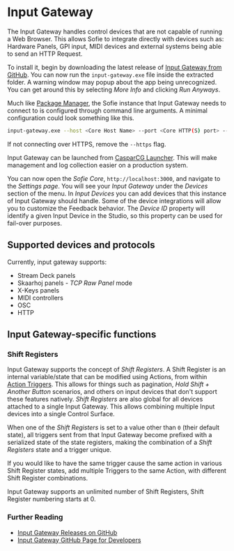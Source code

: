 # Input Gateway

The Input Gateway handles control devices that are not capable of running a Web Browser. This allows Sofie to integrate directly with devices such as: Hardware Panels, GPI input, MIDI devices and external systems being able to send an HTTP Request.

To install it, begin by downloading the latest release of [Input Gateway from GitHub](https://github.com/nrkno/sofie-input-gateway/releases). You can now run the `input-gateway.exe` file inside the extracted folder. A warning window may popup about the app being unrecognized. You can get around this by selecting _More Info_ and clicking _Run Anyways_.

Much like [Package Manager](./installing-package-manager), the Sofie instance that Input Gateway needs to connect to is configured through command line arguments. A minimal configuration could look something like this.

```bash
input-gateway.exe --host <Core Host Name> --port <Core HTTP(S) port> --https --id <Peripheral Device Id> --token <Peripheral Device Token/Password>
```

If not connecting over HTTPS, remove the `--https` flag.

Input Gateway can be launched from [CasparCG Launcher](./installing-connections-and-additional-hardware/casparcg-server-installation#installing-the-casparcg-launcher). This will make management and log collection easier on a production system.

You can now open the _Sofie&nbsp;Core_, `http://localhost:3000`, and navigate to the _Settings page_. You will see your _Input Gateway_ under the _Devices_ section of the menu. In _Input Devices_ you can add devices that this instance of Input Gateway should handle. Some of the device integrations will allow you to customize the Feedback behavior. The _Device ID_ property will identify a given Input Device in the Studio, so this property can be used for fail-over purposes.

## Supported devices and protocols

Currently, input gateway supports:

- Stream Deck panels
- Skaarhoj panels - _TCP Raw Panel_ mode
- X-Keys panels
- MIDI controllers
- OSC
- HTTP

## Input Gateway-specific functions

### Shift Registers

Input Gateway supports the concept of _Shift Registers_. A Shift Register is an internal variable/state that can be modified using Actions, from within [Action Triggers](../configuration/settings-view.md#actions). This allows for things such as pagination, _Hold Shift + Another Button_ scenarios, and others on input devices that don't support these features natively. _Shift Registers_ are also global for all devices attached to a single Input Gateway. This allows combining multiple Input devices into a single Control Surface.

When one of the _Shift Registers_ is set to a value other than `0` (their default state), all triggers sent from that Input Gateway become prefixed with a serialized state of the state registers, making the combination of a _Shift Registers_ state and a trigger unique.

If you would like to have the same trigger cause the same action in various Shift Register states, add multiple Triggers to the same Action, with different Shift Register combinations.

Input Gateway supports an unlimited number of Shift Registers, Shift Register numbering starts at 0.

### Further Reading

- [Input Gateway Releases on GitHub](https://github.com/nrkno/sofie-input-gateway/releases)
- [Input Gateway GitHub Page for Developers](https://github.com/nrkno/sofie-input-gateway)
